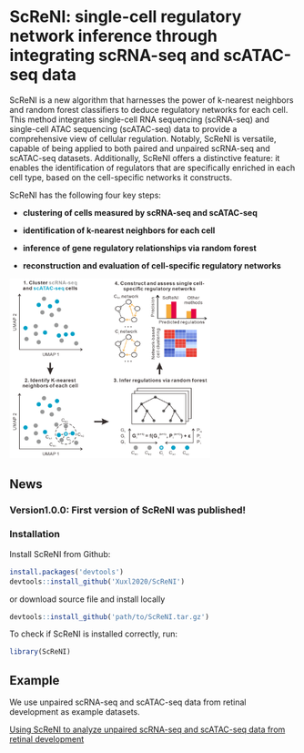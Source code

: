 
<!-- README.md is generated from README.Rmd. Please edit that file -->

# ScReNI: single-cell regulatory network inference through integrating scRNA-seq and scATAC-seq data

ScReNI is a new algorithm that harnesses the power of k-nearest
neighbors and random forest classifiers to deduce regulatory networks
for each cell. This method integrates single-cell RNA sequencing
(scRNA-seq) and single-cell ATAC sequencing (scATAC-seq) data to provide
a comprehensive view of cellular regulation. Notably, ScReNI is
versatile, capable of being applied to both paired and unpaired
scRNA-seq and scATAC-seq datasets. Additionally, ScReNI offers a
distinctive feature: it enables the identification of regulators that
are specifically enriched in each cell type, based on the cell-specific
networks it constructs.

ScReNI has the following four key steps:

-   **clustering of cells measured by scRNA-seq and scATAC-seq**

-   **identification of k-nearest neighbors for each cell**

-   **inference of gene regulatory relationships via random forest**

-   **reconstruction and evaluation of cell-specific regulatory
    networks**

<img src="Readme%20figure/ScReNI_schematics.png"
style="width:70.0%;height:70.0%" />

## News

### Version1.0.0: First version of ScReNI was published!

### Installation

Install ScReNI from Github:

``` r
install.packages('devtools')
devtools::install_github('Xuxl2020/ScReNI')
```

or download source file and install locally

``` r
devtools::install_github('path/to/ScReNI.tar.gz')
```

To check if ScReNI is installed correctly, run:

``` r
library(ScReNI)
```

## Example

We use unpaired scRNA-seq and scATAC-seq data from retinal development
as example datasets.

[Using ScReNI to analyze unpaired scRNA-seq and scATAC-seq data from
retinal
development](https://htmlpreview.github.io/?https://github.com/Xuxl2020/ScReNI/blob/master/docs/ScReNI_tutorial.html)
